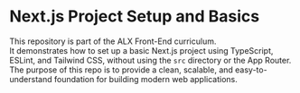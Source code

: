 # Next.js Project Setup and Basics

This repository is part of the ALX Front-End curriculum.  
It demonstrates how to set up a basic Next.js project using TypeScript, ESLint, and Tailwind CSS, without using the `src` directory or the App Router.  
The purpose of this repo is to provide a clean, scalable, and easy-to-understand foundation for building modern web applications.
